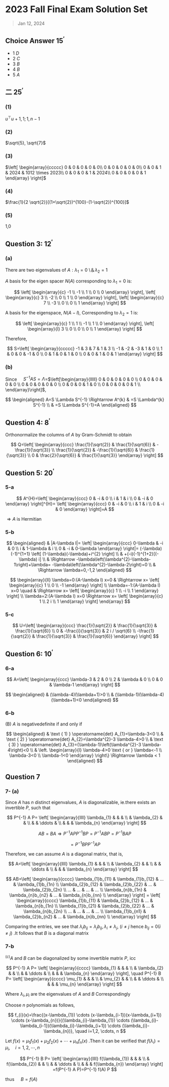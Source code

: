 # 2023 Fall Final Exam Solution Set

> Jan 12, 2024

## Choice Answer $15^{\prime}$

+ 1 $D$
+ 2 $C$
+ 3 $B$
+ 4 $B$
+ 5 $A$

## 二  $25^{\prime}$

### (1)

$u^{\top} u+1, 1 ; 1, n-1$

### (2)

$\sqrt{5}, \sqrt{7}$

### (3)

$\left[
\begin{array}{ccccc}
0 & 0 & 0 & 0 & 0\\
0 & 0 & 0 & 0 & 0\\
0 & 0 & 1 & 2024 & 1012 \times 2023\\
0 & 0 & 0 & 1 & 2024\\
0 & 0 & 0 & 0 & 1
\end{array}
\right]$

### (4)

$\frac{1}{2 \sqrt{2}}[(1+\sqrt{2})^{100}-(1-\sqrt{2})^{100}]$

### (5)

1,0

## Question 3:  $12^{\prime}$

### (a)

There are two eigenvalues of $A: \lambda_{1}=0$ \＆$\lambda_{2}=1$

$A$ basis for the eigen spacer $N(A)$ corresponding to $\lambda_{1}=0$ is:

$$
\left[
\begin{array}{c}
-1 \\
-1 \\
1 \\
0 \\
0
\end{array}
\right],
\left[
\begin{array}{c}
3 \\
-2 \\
0 \\
1 \\
0
\end{array}
\right],
\left[
\begin{array}{c}
7 \\
-3 \\
0 \\
0 \\
1
\end{array}
\right]
$$

A basis for the eigenspace, $N(A-I)$, Corresponding to $\lambda_{2}=1$ is:

$$
\left[
\begin{array}{c}
1 \\
1 \\
-1 \\
1 \\
0
\end{array}
\right],
\left[
\begin{array}{l}
3 \\
0 \\
0 \\
0 \\
1
\end{array}
\right]
$$

Therefore,

$$
S=\left[
\begin{array}{ccccc}
-1 & 3 & 7 & 1 & 3 \\
-1 & -2 & -3 & 1 & 0 \\
1 & 0 & 0 & -1 & 0 \\
0 & 1 & 0 & 1 & 0 \\
0 & 0 & 1 & 0 & 1
\end{array}
\right]
$$

### (b)

Since $\quad S^{-1} A S=\Lambda$=$\left[\begin{array}{lllll}
0 & 0 & 0 & 0 & 0 \\
0 & 0 & 0 & 0 & 0 \\
0 & 0 & 0 & 0 & 0 \\
0 & 0 & 0 & 1 & 0 \\
0 & 0 & 0 & 0 & 1 \\
\end{array}\right]$,

$$
\begin{aligned}
A=S \Lambda S^{-1} \Rightarrow A^{k} & =S \Lambda^{k} S^{-1} \\
& =S \Lambda S^{-1}=A
\end{aligned}
$$

## Question 4:  $8^{\prime}$

Orthonormalize the columns of $A$ by Gram-Schmidt to obtain

$$
Q=\left[
\begin{array}{ccc}
\frac{1}{\sqrt{2}} & \frac{1}{\sqrt{6}} & -\frac{1}{\sqrt{3}} \\
\frac{1}{\sqrt{2}} & -\frac{1}{\sqrt{6}} & \frac{1}{\sqrt{3}} \\
0 & \frac{2}{\sqrt{6}} & \frac{1}{\sqrt{3}}
\end{array}
\right]
$$

## Question 5:  $20^{\prime}$

### 5-a

$$
A^{H}=\left[
\begin{array}{ccc}
0 & -i & 0 \\
i & 1 & i \\
0 & -i & 0
\end{array}
\right]^{H}=
\left[
\begin{array}{ccc}
0 & -i & 0 \\
i & 1 & i \\
0 & -i & 0
\end{array}
\right]=A
$$

$\Rightarrow A$ is Hermitian

### 5-b

$$
\begin{aligned}
& |A-\lambda I|=
\left|
\begin{array}{ccc}
0-\lambda & -i & 0 \\
i & 1-\lambda & i \\
0 & -i & 0-\lambda
\end{array}
\right|=
(-\lambda)(-1)^{1+1}
\left[
(1-\lambda)(-\lambda)+i^{2}
\right] \\
& +(-i)(-1)^{1+2}[(-\lambda) i] \\
& \Rightarrow -\lambda\left(\lambda^{2}-\lambda-1\right)+\lambda=
-\lambda\left(\lambda^{2}-\lambda-2\right)=0 \\
& \Rightarrow \lambda=0,-1,2
\end{aligned}
$$

$$
\begin{array}{ll}
\lambda=0:(A-\lambda I) x=0 & \Rightarrow x=
\left[
\begin{array}{c}
1 \\
0 \\
-1
\end{array}
\right] \\
\lambda=-1:(A-\lambda I) x=0 \quad & \Rightarrow x=
\left[
\begin{array}{c}
1 \\
-i \\
1
\end{array}
\right] \\
\lambda=2:(A-\lambda I) x=0 \Rightarrow x=
\left[
\begin{array}{c}
1 \\
2 i \\
1
\end{array}
\right]
\end{array}
$$

### 5-c

$$
U=\left[
\begin{array}{ccc}
\frac{1}{\sqrt{2}} & \frac{1}{\sqrt{3}} & \frac{1}{\sqrt{6}} \\
0 & -\frac{i}{\sqrt{3}} & 2 i / \sqrt{6} \\
-\frac{1}{\sqrt{2}} & \frac{1}{\sqrt{3}} & \frac{1}{\sqrt{6}}
\end{array}
\right]
$$

## Question 6: $10^{\prime}$

### 6-a

$$
A=\left[
\begin{array}{ccc}
\lambda-3 & 2 & 0 \\
2 & \lambda & 0 \\
0 & 0 & \lambda-1
\end{array}
\right]
$$

$$
\begin{aligned}
& (\lambda-4)(\lambda+1)>0 \\
& (\lambda-1)(\lambda-4)(\lambda+1)<0
\end{aligned}
$$

### 6-b

(B) $A$ is negativedefinite if and only if

$$
\begin{aligned}
& \text { 1) } \operatorname{det} A_{1}=\lambda-3<0 \\
& \text { 2) } \operatorname{det} A_{2}=\lambda^{2}-3 \lambda-4>0 \\
& \text { 3) } \operatorname{det} A_{3}=(\lambda-1)\left(\lambda^{2}-3 \lambda-4\right)<0 \\
& \left.
\begin{array}{l}
\lambda-4>0 \text { or } \lambda<-1 \\
\lambda-3<0 \\
\lambda-1<0
\end{array}
\right\}
\Rightarrow \lambda < 1
\end{aligned}
$$

## Question 7

### 7- (a)

Since $A$ has $n$ distinct eigenvalues, $A$ is diagonalizable, ie.there exists an invertible $P$, such that

$$
P^{-1} A P=
\left[
\begin{array}{llll}
\lambda_{1} & & & \\
& \lambda_{2} & & \\
& & \ddots & \\
& & & \lambda_{n}
\end{array}
\right]
$$

$$
A B=B A \Rightarrow P^{-1} A P P^{-1} B P=P^{-1} A B P=P^{-1} B A P
$$

$$
=P^{-1} B P P^{-1} A P
$$

Therefore, we can assume $A$ is a diagonal matrix, that is,

$$
A=\left[
\begin{array}{llll}
\lambda_{1} & & & \\
& \lambda_{2} & & \\
& & \ddots & \\
& & & \lambda_{n}
\end{array}
\right]
$$

$$
AB=\left[
\begin{array}{cccc}
\lambda_{1}b_{11} & \lambda_{1}b_{12} & ... & \lambda_{1}b_{1n}  \\
\lambda_{2}b_{12} & \lambda_{2}b_{22} & ... & \lambda_{2}b_{2n}  \\
... & ... & ... & ...  \\
\lambda_{n}b_{1n} & \lambda_{n}b_{n2} & ... & \lambda_{n}b_{nn}  \\
\end{array}
\right] =
\left[
\begin{array}{cccc}
\lambda_{1}b_{11} & \lambda_{2}b_{12} & ... & \lambda_{n}b_{1n}  \\
\lambda_{1}b_{21} & \lambda_{2}b_{22} & ... & \lambda_{n}b_{2n}  \\
... & ... & ... & ...  \\
\lambda_{1}b_{n1} & \lambda_{2}b_{n2} & ... & \lambda_{n}b_{nn}  \\
\end{array}
\right]
$$

Comparing the entries, we see that $\lambda_{i} b_{i j}=\lambda_{j} b_{i j}, \lambda_{i} \neq \lambda_{j}$, $(i \neq j$ hence $b_{i j}=0(i \neq j)$ .It follows that $B$ is a diagonal matrix

### 7-b

${ }^{(c)} A$ and $B$ can be diagonalized by some invertible matrix $P$, icc

$$
P^{-1} A P=
\left[
\begin{array}{cccc}
\lambda_{1} & & & \\
& \lambda_{2} & & \\
& & \ddots & \\
& & & \lambda_{n}
\end{array}
\right], \quad
P^{-1} B P=
\left[
\begin{array}{cccc}
\mu_{1} & & & \\
& \mu_{2} & & \\
& & \ddots & \\
& & & \mu_{n}
\end{array}
\right]
$$

Where $\lambda_{i}, \mu_{i}$ are the eigenvalues of $A$ and $B$ Correspondingly

Choose $n$ polynomials as follows,

$$
f_{i}(x)=\frac{(x-\lambda_{1}) \cdots (x-\lambda_{i-1})(x-\lambda_{i+1}) \cdots (x-\lambda_{n})}{(\lambda_{i}-\lambda_{1}) \cdots (\lambda_{i}-\lambda_{i-1})(\lambda_{i}-\lambda_{i+1}) \cdots (\lambda_{i}-\lambda_{n})}, \quad i=1,2, \cdots, n
$$

Let $f(x)=\mu_{1} f_{1}(x)+\mu_{2} f_{2}(x)+\cdots+\mu_{n} f_{n}(x)$ .Then it can be verified that $f(\lambda_{i})=\mu_{i}, \quad i=1,2, \cdots, n$

$$
P^{-1} B P=
\left[
\begin{array}{llll}
f(\lambda_{1}) & & & \\
& f(\lambda_{2}) & & \\
& & \ddots & \\
& & & f(\lambda_{n})
\end{array}
\right]
=f(P^{-1} A P)=P^{-1} f(A) P
$$

thus $\quad B=f(A)$
